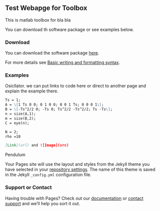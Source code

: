## Test Webapge for Toolbox

This is  matlab toolbox for bla bla

You can download th software package or see examples below.

### Download

You can download the software package [here](https://meyuboglu.github.io/test_webpage/MPC_Poject_2021_Eyuboglu).


For more details see [Basic writing and formatting syntax](https://docs.github.com/en/github/writing-on-github/getting-started-with-writing-and-formatting-on-github/basic-writing-and-formatting-syntax).

### Examples

Osicllator. we can put links to code here or direct to another page and explain the example there.
```markdown
Ts = 1;
A = \[1 Ts 0 0; 0 1 0 0; 0 0 1 Ts; 0 0 0 1\];
B = \[-Ts^2/2 0; -Ts 0; Ts^2/2 -Ts^2/2; Ts -Ts\];
n = size(A,1);
m = size(B,2);
C = eye(n);

N = 2;
rho =10

[Link](url) and ![Image](src)
```
Pendulum

Your Pages site will use the layout and styles from the Jekyll theme you have selected in your [repository settings](https://github.com/meyuboglu/test_webpage/settings/pages). The name of this theme is saved in the Jekyll `_config.yml` configuration file.

### Support or Contact

Having trouble with Pages? Check out our [documentation](https://docs.github.com/categories/github-pages-basics/) or [contact support](https://support.github.com/contact) and we’ll help you sort it out.
